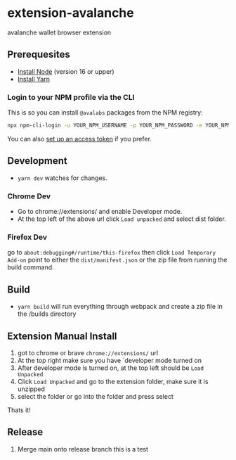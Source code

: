 # extension-avalanche

avalanche wallet browser extension

## Prerequesites

- [Install Node](https://nodejs.org/en/download/) (version 16 or upper)
- [Install Yarn](https://classic.yarnpkg.com/lang/en/docs/install)

### Login to your NPM profile via the CLI

This is so you can install `@avalabs` packages from the NPM registry:

```sh
npx npm-cli-login -u YOUR_NPM_USERNAME -p YOUR_NPM_PASSWORD -e YOUR_NPM_EMAIL
```

You can also [set up an access token](https://docs.npmjs.com/creating-and-viewing-access-tokens) if you prefer.

## Development

- `yarn dev` watches for changes.

### Chrome Dev

- Go to chrome://extensions/ and enable Developer mode.
- At the top left of the above url click `Load unpacked` and select dist folder.

### Firefox Dev

go to `about:debugging#/runtime/this-firefox`
then click `Load Temporary Add-on`
point to either the `dist/manifest.json` or the zip file from running the build command.

## Build

- `yarn build` will run everything through webpack and create a zip file in the /builds directory

## Extension Manual Install

1. got to chrome or brave `chrome://extensions/` url
2. At the top right make sure you have `developer mode turned on
3. After developer mode is turned on, at the top left should be `Load Unpacked`
4. Click `Load Unpacked` and go to the extension folder, make sure it is unzipped
5. select the folder or go into the folder and press select

Thats it!

## Release

1. Merge main onto release branch
   this is a test
